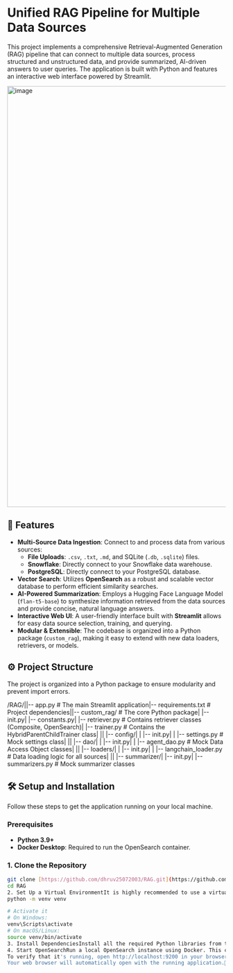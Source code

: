 # Unified RAG Pipeline for Multiple Data Sources

This project implements a comprehensive Retrieval-Augmented Generation (RAG) pipeline that can connect to multiple data sources, process structured and unstructured data, and provide summarized, AI-driven answers to user queries. The application is built with Python and features an interactive web interface powered by Streamlit.

<img width="1910" height="970" alt="image" src="https://github.com/user-attachments/assets/d312d8ed-b4e2-42b6-be66-2b21d1d69bc8" />

## 🚀 Features

* **Multi-Source Data Ingestion**: Connect to and process data from various sources:
    * **File Uploads**: `.csv`, `.txt`, `.md`, and SQLite (`.db`, `.sqlite`) files.
    * **Snowflake**: Directly connect to your Snowflake data warehouse.
    * **PostgreSQL**: Directly connect to your PostgreSQL database.
* **Vector Search**: Utilizes **OpenSearch** as a robust and scalable vector database to perform efficient similarity searches.
* **AI-Powered Summarization**: Employs a Hugging Face Language Model (`flan-t5-base`) to synthesize information retrieved from the data sources and provide concise, natural language answers.
* **Interactive Web UI**: A user-friendly interface built with **Streamlit** allows for easy data source selection, training, and querying.
* **Modular & Extensible**: The codebase is organized into a Python package (`custom_rag`), making it easy to extend with new data loaders, retrievers, or models.

## ⚙️ Project Structure

The project is organized into a Python package to ensure modularity and prevent import errors.

/RAG/||-- app.py                 # The main Streamlit application|-- requirements.txt       # Project dependencies||-- custom_rag/            # The core Python package|   |-- init.py|   |-- constants.py|   |-- retriever.py       # Contains retriever classes (Composite, OpenSearch)|   |-- trainer.py         # Contains the HybridParentChildTrainer class|   ||   |-- config/|   |   |-- init.py|   |   |-- settings.py    # Mock settings class|   ||   |-- dao/|   |   |-- init.py|   |   |-- agent_dao.py   # Mock Data Access Object classes|   ||   |-- loaders/|   |   |-- init.py|   |   |-- langchain_loader.py # Data loading logic for all sources|   ||   |-- summarizer/|       |-- init.py|       |-- summarizers.py # Mock summarizer classes
## 🛠️ Setup and Installation

Follow these steps to get the application running on your local machine.

### Prerequisites

* **Python 3.9+**
* **Docker Desktop**: Required to run the OpenSearch container.

### 1. Clone the Repository

```bash
git clone [https://github.com/dhruv25072003/RAG.git](https://github.com/dhruv25072003/RAG.git)
cd RAG
2. Set Up a Virtual EnvironmentIt is highly recommended to use a virtual environment.# Create the virtual environment
python -m venv venv

# Activate it
# On Windows:
venv\Scripts\activate
# On macOS/Linux:
source venv/bin/activate
3. Install DependenciesInstall all the required Python libraries from the requirements.txt file.pip install -r requirements.txt
4. Start OpenSearchRun a local OpenSearch instance using Docker. This command will download the image and start the container in the background.docker run -p 9200:9200 -p 9600:9600 -e "discovery.type=single-node" --name opensearch-node -d opensearchproject/opensearch:2.11.0
To verify that it's running, open http://localhost:9200 in your browser. You should see a JSON response.▶️ How to Run the ApplicationOnce the setup is complete, launch the Streamlit application from your terminal:streamlit run app.py
Your web browser will automatically open with the running application.📖 How to UseSelect a Data Source: Use the radio buttons in the sidebar to choose between "File Upload", "Snowflake", or "PostgreSQL".Provide Data:For File Upload, browse and select a supported file (.csv, .db, etc.).For Snowflake or PostgreSQL, fill in all the required connection credentials and the target table name.Train the Model: Click the "Train from..." button. The application will:Load the data from the selected source.Split the content into smaller chunks.Generate vector embeddings for each chunk.Create a new index in OpenSearch and ingest the data.Ask a Question: Once training is complete, the main area of the app will be enabled. Type your question into the text input and press Enter.Get the Answer: The application will retrieve the most relevant context from OpenSearch and use the LLM to generate a summarized answer. You can expand the "Show Retrieved Context" section to see the raw data that was used to create the answer.
